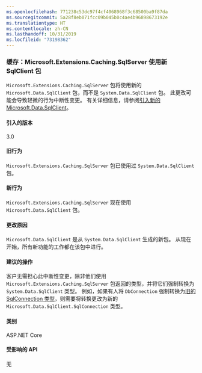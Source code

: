 ```yaml
---
ms.openlocfilehash: 771238c53dc97f4cf4068968f3c68500ba9f87da
ms.sourcegitcommit: 5a28f8eb071fcc09b045b0c4ae4b96898673192e
ms.translationtype: HT
ms.contentlocale: zh-CN
ms.lasthandoff: 10/31/2019
ms.locfileid: "73198362"
---
```

### <a name="caching-microsoftextensionscachingsqlserver-uses-new-sqlclient-package"></a>缓存：Microsoft.Extensions.Caching.SqlServer 使用新 SqlClient 包

`Microsoft.Extensions.Caching.SqlServer` 包将使用新的 `Microsoft.Data.SqlClient` 包，而不是 `System.Data.SqlClient` 包。 此更改可能会导致轻微的行为中断性变更。 有关详细信息，请参阅[引入新的 Microsoft.Data.SqlClient](https://devblogs.microsoft.com/dotnet/introducing-the-new-microsoftdatasqlclient/)。

#### <a name="version-introduced"></a>引入的版本

3.0

#### <a name="old-behavior"></a>旧行为

`Microsoft.Extensions.Caching.SqlServer` 包已使用过 `System.Data.SqlClient` 包。

#### <a name="new-behavior"></a>新行为

`Microsoft.Extensions.Caching.SqlServer` 现在使用 `Microsoft.Data.SqlClient` 包。

#### <a name="reason-for-change"></a>更改原因

`Microsoft.Data.SqlClient` 是从 `System.Data.SqlClient` 生成的新包。 从现在开始，所有新功能的工作都在该包中进行。

#### <a name="recommended-action"></a>建议的操作

客户无需担心此中断性变更，除非他们使用 `Microsoft.Extensions.Caching.SqlServer` 包返回的类型，并将它们强制转换为 `System.Data.SqlClient` 类型。 例如，如果有人将 `DbConnection` 强制转换为[旧的 SqlConnection 类型](xref:System.Data.SqlClient.SqlConnection)，则需要将转换更改为新的 `Microsoft.Data.SqlClient.SqlConnection` 类型。

#### <a name="category"></a>类别

ASP.NET Core

#### <a name="affected-apis"></a>受影响的 API

无

<!-- 

#### Affected APIs

Not detectable via API analysis

-->
